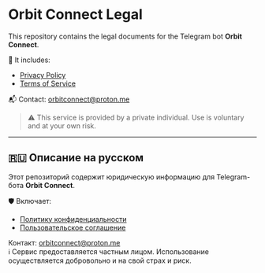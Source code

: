 # Orbit Connect Legal

This repository contains the legal documents for the Telegram bot **Orbit Connect**.

📄 It includes:

- [Privacy Policy](https://myagkiyrus.github.io/orbitconnect-legal/privacy.html)
- [Terms of Service](https://myagkiyrus.github.io/orbitconnect-legal/terms.html)

📬 Contact: orbitconnect@proton.me

> ⚠️ This service is provided by a private individual. Use is voluntary and at your own risk.

---

## 🇷🇺 Описание на русском

Этот репозиторий содержит юридическую информацию для Telegram-бота **Orbit Connect**.

🛡️ Включает:

- [Политику конфиденциальности](https://myagkiyrus.github.io/orbitconnect-legal/privacy.html)
- [Пользовательское соглашение](https://myagkiyrus.github.io/orbitconnect-legal/terms.html)

Контакт: orbitconnect@proton.me  
ℹ️ Сервис предоставляется частным лицом. Использование осуществляется добровольно и на свой страх и риск.
